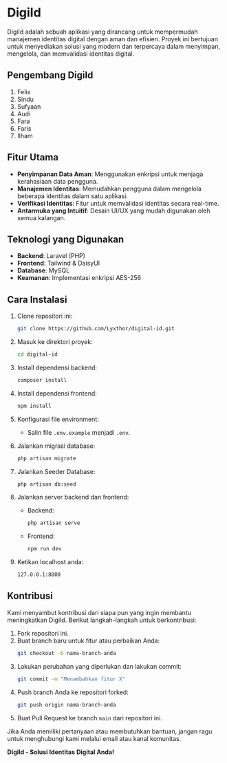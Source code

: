 # DigiId

DigiId adalah sebuah aplikasi yang dirancang untuk mempermudah manajemen identitas digital dengan aman dan efisien. Proyek ini bertujuan untuk menyediakan solusi yang modern dan terpercaya dalam menyimpan, mengelola, dan memvalidasi identitas digital.

## Pengembang DigiId
1. Felix
2. Sindu
3. Sufyaan
4. Audi
5. Fara
6. Faris
7. Ilham

## Fitur Utama

- **Penyimpanan Data Aman**: Menggunakan enkripsi untuk menjaga kerahasiaan data pengguna.
- **Manajemen Identitas**: Memudahkan pengguna dalam mengelola beberapa identitas dalam satu aplikasi.
- **Verifikasi Identitas**: Fitur untuk memvalidasi identitas secara real-time.
- **Antarmuka yang Intuitif**: Desain UI/UX yang mudah digunakan oleh semua kalangan.

## Teknologi yang Digunakan

- **Backend**: Laravel (PHP)
- **Frontend**: Tailwind & DaisyUI
- **Database**: MySQL
- **Keamanan**: Implementasi enkripsi AES-256

## Cara Instalasi

1. Clone repositori ini:
   ```bash
   git clone https://github.com/Lyxthor/digital-id.git
   ```
2. Masuk ke direktori proyek:
   ```bash
   cd digital-id
   ```
3. Install dependensi backend:
   ```bash
   composer install
   ```
4. Install dependensi frontend:
   ```bash
   npm install
   ```
5. Konfigurasi file environment:
   - Salin file `.env.example` menjadi `.env`.

6. Jalankan migrasi database:
   ```bash
   php artisan migrate
   ```
7. Jalankan Seeder Database:
   ```bash
   php artisan db:seed
   ```
8. Jalankan server backend dan frontend:
   - Backend:
     ```bash
     php artisan serve
     ```
   - Frontend:
     ```bash
     npm run dev
     ```
9. Ketikan localhost anda:
   ```bash
   127.0.0.1:8000
   ```
## Kontribusi

Kami menyambut kontribusi dari siapa pun yang ingin membantu meningkatkan DigiId. Berikut langkah-langkah untuk berkontribusi:

1. Fork repositori ini.
2. Buat branch baru untuk fitur atau perbaikan Anda:
   ```bash
   git checkout -b nama-branch-anda
   ```
3. Lakukan perubahan yang diperlukan dan lakukan commit:
   ```bash
   git commit -m "Menambahkan fitur X"
   ```
4. Push branch Anda ke repositori forked:
   ```bash
   git push origin nama-branch-anda
   ```
5. Buat Pull Request ke branch `main` dari repositori ini.

Jika Anda memiliki pertanyaan atau membutuhkan bantuan, jangan ragu untuk menghubungi kami melalui email atau kanal komunitas.

**DigiId - Solusi Identitas Digital Anda!**
